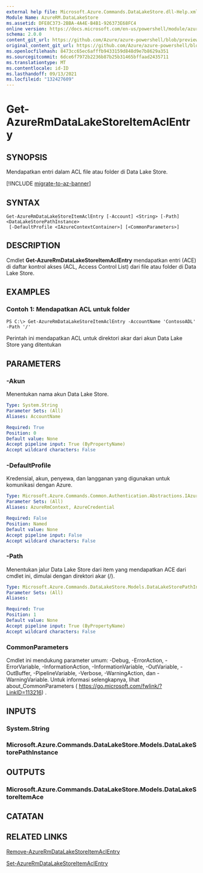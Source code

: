```yaml
---
external help file: Microsoft.Azure.Commands.DataLakeStore.dll-Help.xml
Module Name: AzureRM.DataLakeStore
ms.assetid: DFE8C373-2BBA-4A4E-B4B1-926373E68FC4
online version: https://docs.microsoft.com/en-us/powershell/module/azurerm.datalakestore/get-azurermdatalakestoreitemaclentry
schema: 2.0.0
content_git_url: https://github.com/Azure/azure-powershell/blob/preview/src/ResourceManager/DataLakeStore/Commands.DataLakeStore/help/Get-AzureRmDataLakeStoreItemAclEntry.md
original_content_git_url: https://github.com/Azure/azure-powershell/blob/preview/src/ResourceManager/DataLakeStore/Commands.DataLakeStore/help/Get-AzureRmDataLakeStoreItemAclEntry.md
ms.openlocfilehash: 8473cc65ec6afffb9433159d848d9e7b8629a351
ms.sourcegitcommit: 6dce6f7972b2236b87b25b31465bffaad2435711
ms.translationtype: MT
ms.contentlocale: id-ID
ms.lasthandoff: 09/13/2021
ms.locfileid: "132427609"
---
```

# Get-AzureRmDataLakeStoreItemAclEntry

## SYNOPSIS
Mendapatkan entri dalam ACL file atau folder di Data Lake Store.

[!INCLUDE [migrate-to-az-banner](../../includes/migrate-to-az-banner.md)]

## SYNTAX

```
Get-AzureRmDataLakeStoreItemAclEntry [-Account] <String> [-Path] <DataLakeStorePathInstance>
 [-DefaultProfile <IAzureContextContainer>] [<CommonParameters>]
```

## DESCRIPTION
Cmdlet **Get-AzureRmDataLakeStoreItemAclEntry** mendapatkan entri (ACE) di daftar kontrol akses (ACL, Access Control List) dari file atau folder di Data Lake Store.

## EXAMPLES

### Contoh 1: Mendapatkan ACL untuk folder
```
PS C:\> Get-AzureRmDataLakeStoreItemAclEntry -AccountName 'ContosoADL' -Path '/'
```

Perintah ini mendapatkan ACL untuk direktori akar dari akun Data Lake Store yang ditentukan

## PARAMETERS

### -Akun
Menentukan nama akun Data Lake Store.

```yaml
Type: System.String
Parameter Sets: (All)
Aliases: AccountName

Required: True
Position: 0
Default value: None
Accept pipeline input: True (ByPropertyName)
Accept wildcard characters: False
```

### -DefaultProfile
Kredensial, akun, penyewa, dan langganan yang digunakan untuk komunikasi dengan Azure.

```yaml
Type: Microsoft.Azure.Commands.Common.Authentication.Abstractions.IAzureContextContainer
Parameter Sets: (All)
Aliases: AzureRmContext, AzureCredential

Required: False
Position: Named
Default value: None
Accept pipeline input: False
Accept wildcard characters: False
```

### -Path
Menentukan jalur Data Lake Store dari item yang mendapatkan ACE dari cmdlet ini, dimulai dengan direktori akar (/).

```yaml
Type: Microsoft.Azure.Commands.DataLakeStore.Models.DataLakeStorePathInstance
Parameter Sets: (All)
Aliases:

Required: True
Position: 1
Default value: None
Accept pipeline input: True (ByPropertyName)
Accept wildcard characters: False
```

### CommonParameters
Cmdlet ini mendukung parameter umum: -Debug, -ErrorAction, -ErrorVariable, -InformationAction, -InformationVariable, -OutVariable, -OutBuffer, -PipelineVariable, -Verbose, -WarningAction, dan -WarningVariable. Untuk informasi selengkapnya, lihat about_CommonParameters ( https://go.microsoft.com/fwlink/?LinkID=113216) .

## INPUTS

### System.String

### Microsoft.Azure.Commands.DataLakeStore.Models.DataLakeStorePathInstance

## OUTPUTS

### Microsoft.Azure.Commands.DataLakeStore.Models.DataLakeStoreItemAce

## CATATAN

## RELATED LINKS

[Remove-AzureRmDataLakeStoreItemAclEntry](./Remove-AzureRmDataLakeStoreItemAclEntry.md)

[Set-AzureRmDataLakeStoreItemAclEntry](./Set-AzureRmDataLakeStoreItemAclEntry.md)


